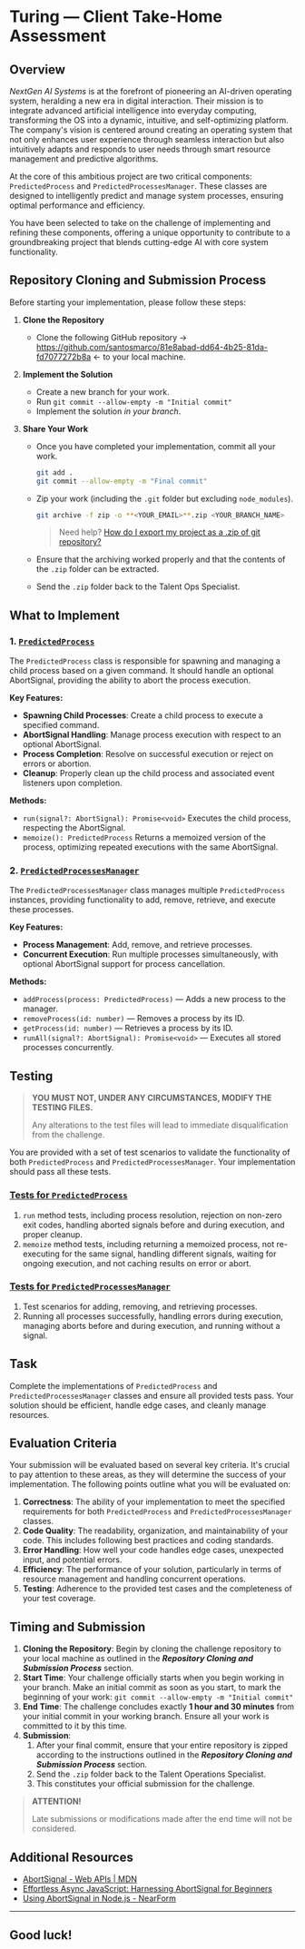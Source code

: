 # Turing — Client Take-Home Assessment

## Overview

_NextGen AI Systems_ is at the forefront of pioneering an AI-driven operating system, heralding a new era in digital interaction. Their mission is to integrate advanced artificial intelligence into everyday computing, transforming the OS into a dynamic, intuitive, and self-optimizing platform. The company's vision is centered around creating an operating system that not only enhances user experience through seamless interaction but also intuitively adapts and responds to user needs through smart resource management and predictive algorithms.

At the core of this ambitious project are two critical components: `PredictedProcess` and `PredictedProcessesManager`. These classes are designed to intelligently predict and manage system processes, ensuring optimal performance and efficiency.

You have been selected to take on the challenge of implementing and refining these components, offering a unique opportunity to contribute to a groundbreaking project that blends cutting-edge AI with core system functionality.

## Repository Cloning and Submission Process

Before starting your implementation, please follow these steps:

1. **Clone the Repository**
   - Clone the following GitHub repository → https://github.com/santosmarco/81e8abad-dd64-4b25-81da-fd7077272b8a ← to your local machine.
2. **Implement the Solution**
   - Create a new branch for your work.
   - Run `git commit --allow-empty -m "Initial commit"`
   - Implement the solution _in your branch_.
3. **Share Your Work**

   - Once you have completed your implementation, commit all your work.

     ```bash
     git add .
     git commit --allow-empty -m "Final commit"
     ```

   - Zip your work (including the `.git` folder but excluding `node_modules`).

     ```bash
     git archive -f zip -o **<YOUR_EMAIL>**.zip <YOUR_BRANCH_NAME>
     ```

     > Need help? [How do I export my project as a .zip of git repository?](https://arc.net/l/quote/dyqqvhwc)

   - Ensure that the archiving worked properly and that the contents of the `.zip` folder can be extracted.
   - Send the `.zip` folder back to the Talent Ops Specialist.

## What to Implement

### 1. [`PredictedProcess`](./src/PredictedProcess.ts)

The `PredictedProcess` class is responsible for spawning and managing a child process based on a given command. It should handle an optional AbortSignal, providing the ability to abort the process execution.

**Key Features:**

- **Spawning Child Processes**: Create a child process to execute a specified command.
- **AbortSignal Handling**: Manage process execution with respect to an optional AbortSignal.
- **Process Completion**: Resolve on successful execution or reject on errors or abortion.
- **Cleanup**: Properly clean up the child process and associated event listeners upon completion.

**Methods:**

- `run(signal?: AbortSignal): Promise<void>`
  Executes the child process, respecting the AbortSignal.
- `memoize(): PredictedProcess`
  Returns a memoized version of the process, optimizing repeated executions with the same AbortSignal.

### 2. [`PredictedProcessesManager`](./src/PredictedProcessesManager.ts)

The `PredictedProcessesManager` class manages multiple `PredictedProcess` instances, providing functionality to add, remove, retrieve, and execute these processes.

**Key Features:**

- **Process Management**: Add, remove, and retrieve processes.
- **Concurrent Execution**: Run multiple processes simultaneously, with optional AbortSignal support for process cancellation.

**Methods:**

- `addProcess(process: PredictedProcess)` — Adds a new process to the manager.
- `removeProcess(id: number)` — Removes a process by its ID.
- `getProcess(id: number)` — Retrieves a process by its ID.
- `runAll(signal?: AbortSignal): Promise<void>` — Executes all stored processes concurrently.

## Testing

> **YOU MUST NOT, UNDER ANY CIRCUMSTANCES, MODIFY THE TESTING FILES.**
>
> Any alterations to the test files will lead to immediate disqualification from the challenge.

You are provided with a set of test scenarios to validate the functionality of both `PredictedProcess` and `PredictedProcessesManager`. Your implementation should pass all these tests.

### [Tests for `PredictedProcess`](./src/PredictedProcess.spec.ts)

1. `run` method tests, including process resolution, rejection on non-zero exit codes, handling aborted signals before and during execution, and proper cleanup.
2. `memoize` method tests, including returning a memoized process, not re-executing for the same signal, handling different signals, waiting for ongoing execution, and not caching results on error or abort.

### [Tests for `PredictedProcessesManager`](./src/PredictedProcessesManager.spec.ts)

1. Test scenarios for adding, removing, and retrieving processes.
2. Running all processes successfully, handling errors during execution, managing aborts before and during execution, and running without a signal.

## Task

Complete the implementations of `PredictedProcess` and `PredictedProcessesManager` classes and ensure all provided tests pass. Your solution should be efficient, handle edge cases, and cleanly manage resources.

## Evaluation Criteria

Your submission will be evaluated based on several key criteria. It's crucial to pay attention to these areas, as they will determine the success of your implementation. The following points outline what you will be evaluated on:

1. **Correctness**: The ability of your implementation to meet the specified requirements for both `PredictedProcess` and `PredictedProcessesManager` classes.
2. **Code Quality**: The readability, organization, and maintainability of your code. This includes following best practices and coding standards.
3. **Error Handling**: How well your code handles edge cases, unexpected input, and potential errors.
4. **Efficiency**: The performance of your solution, particularly in terms of resource management and handling concurrent operations.
5. **Testing**: Adherence to the provided test cases and the completeness of your test coverage.

## Timing and Submission

1. **Cloning the Repository**: Begin by cloning the challenge repository to your local machine as outlined in the **_Repository Cloning and Submission Process_** section.
2. **Start Time**: Your challenge officially starts when you begin working in your branch. Make an initial commit as soon as you start, to mark the beginning of your work: `git commit --allow-empty -m "Initial commit"`
3. **End Time**: The challenge concludes exactly **1 hour and 30 minutes** from your initial commit in your working branch. Ensure all your work is committed to it by this time.
4. **Submission**:
   1. After your final commit, ensure that your entire repository is zipped according to the instructions outlined in the **_Repository Cloning and Submission Process_** section.
   2. Send the `.zip` folder back to the Talent Operations Specialist.
   3. This constitutes your official submission for the challenge.

> **ATTENTION!**
>
> Late submissions or modifications made after the end time will not be considered.

## Additional Resources

- [AbortSignal - Web APIs | MDN](https://developer.mozilla.org/en-US/docs/Web/API/AbortSignal)
- [Effortless Async JavaScript: Harnessing AbortSignal for Beginners](https://marcowritestech.medium.com/effortless-async-javascript-harnessing-abortsignal-for-beginners-3f7abc927916?source=friends_link&sk=51de796f079d4637f83bfa1764e3b577)
- [Using AbortSignal in Node.js - NearForm](https://www.nearform.com/blog/using-abortsignal-in-node-js/)

---

## Good luck!
